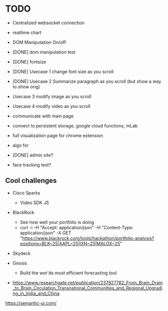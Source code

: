 TODO
====

* Centralized websocket connection
* realtime chart
* DOM Maniputation On/off

* [DONE] dom manipulation test 
* [DONE] fontsize
* [DONE] Usecase 1 change font size as you scroll
* [DONE] Usecase 2 Summarize paragraph as you scroll (but show a way to show orig)
* Usecase 3 modify image as you scroll
* Usecase 4 modify video as you scroll

* communicate with main page

* connect to persistent storage, google cloud functions, mLab
* full visualization page for chrome extension
* algo for 
* [DONE] admin site?
* face tracking test?

Cool challenges
---------------
* Cisco Sparks
  * Video SDK JS
* BlackRock
  * See how well your portfolio is doing
  * curl -i -H "Accept: application/json" -H "Content-Type: application/json" -X GET "https://www.blackrock.com/tools/hackathon/portfolio-analysis?positions=BLK~25|AAPL~25|IXN~25|MALOX~25"

* Skydeck
* Gnosis
  * Build the wor'ds most efficient forecasting tool

* https://www.researchgate.net/publication/237827782_From_Brain_Drain_to_Brain_Circulation_Transnational_Communities_and_Regional_Upgrading_in_India_and_China

https://semantic-ui.com/